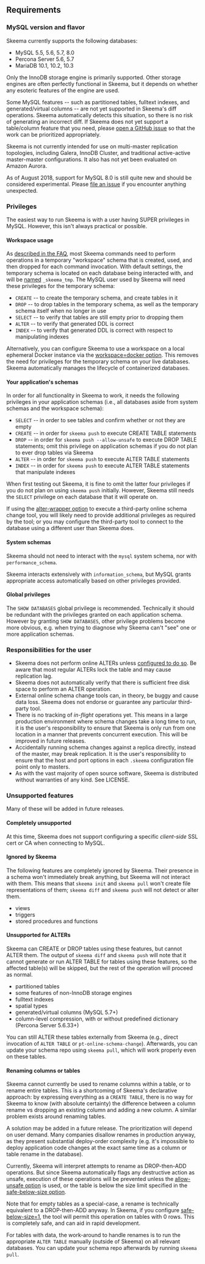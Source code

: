 ## Requirements

### MySQL version and flavor

Skeema currently supports the following databases:

* MySQL 5.5, 5.6, 5.7, 8.0
* Percona Server 5.6, 5.7
* MariaDB 10.1, 10.2, 10.3

Only the InnoDB storage engine is primarily supported. Other storage engines are often perfectly functional in Skeema, but it depends on whether any esoteric features of the engine are used.

Some MySQL features -- such as partitioned tables, fulltext indexes, and generated/virtual columns -- are not yet supported in Skeema's diff operations. Skeema automatically detects this situation, so there is no risk of generating an incorrect diff. If Skeema does not yet support a table/column feature that you need, please [open a GitHub issue](https://github.com/skeema/skeema/issues/new) so that the work can be prioritized appropriately.

Skeema is not currently intended for use on multi-master replication topologies, including Galera, InnoDB Cluster, and traditional active-active master-master configurations. It also has not yet been evaluated on Amazon Aurora.

As of August 2018, support for MySQL 8.0 is still quite new and should be considered experimental. Please [file an issue](https://github.com/skeema/skeema/issues/new) if you encounter anything unexpected.

### Privileges

The easiest way to run Skeema is with a user having SUPER privileges in MySQL. However, this isn't always practical or possible.

#### Workspace usage

As [described in the FAQ](faq.md#no-reliance-on-sql-parsing), most Skeema commands need to perform operations in a temporary "workspace" schema that is created, used, and then dropped for each command invocation. With default settings, the temporary schema is located on each database being interacted with, and will be [named](options.md#temp-schema) `_skeema_tmp`. The MySQL user used by Skeema will need these privileges for the temporary schema:

* `CREATE` -- to create the temporary schema, and create tables in it
* `DROP` -- to drop tables in the temporary schema, as well as the temporary schema itself when no longer in use
* `SELECT` -- to verify that tables are still empty prior to dropping them
* `ALTER` -- to verify that generated DDL is correct
* `INDEX` -- to verify that generated DDL is correct with respect to manipulating indexes

Alternatively, you can configure Skeema to use a workspace on a local ephemeral Docker instance via the [workspace=docker option](options.md#workspace). This removes the need for privileges for the temporary schema on your live databases. Skeema automatically manages the lifecycle of containerized databases.

#### Your application's schemas

In order for all functionality in Skeema to work, it needs the following privileges in your application schemas (i.e., all databases aside from system schemas and the workspace schema):

* `SELECT` -- in order to see tables and confirm whether or not they are empty
* `CREATE` -- in order for `skeema push` to execute CREATE TABLE statements
* `DROP` -- in order for `skeema push --allow-unsafe` to execute DROP TABLE statements; omit this privilege on application schemas if you do not plan to ever drop tables via Skeema
* `ALTER` -- in order for `skeema push` to execute ALTER TABLE statements
* `INDEX` -- in order for `skeema push` to execute ALTER TABLE statements that manipulate indexes

When first testing out Skeema, it is fine to omit the latter four privileges if you do not plan on using `skeema push` initially. However, Skeema still needs the `SELECT` privilege on each database that it will operate on.

If using the [alter-wrapper option](options.md#alter-wrapper) to execute a third-party online schema change tool, you will likely need to provide additional privileges as required by the tool; or you may configure the third-party tool to connect to the database using a different user than Skeema does.

#### System schemas

Skeema should not need to interact with the `mysql` system schema, nor with `performance_schema`.

Skeema interacts extensively with `information_schema`, but MySQL grants appropriate access automatically based on other privileges provided.

#### Global privileges

The `SHOW DATABASES` global privilege is recommended. Technically it should be redundant with the privileges granted on each application schema. However by granting `SHOW DATABASES`, other privilege problems become more obvious, e.g. when trying to diagnose why Skeema can't "see" one or more application schemas.


### Responsibilities for the user

* Skeema does not perform online ALTERs unless [configured to do so](faq.md#how-do-i-configure-skeema-to-use-online-schema-change-tools). Be aware that most regular ALTERs lock the table and may cause replication lag.
* Skeema does not automatically verify that there is sufficient free disk space to perform an ALTER operation.
* External online schema change tools can, in theory, be buggy and cause data loss. Skeema does not endorse or guarantee any particular third-party tool.
* There is no tracking of *in-flight* operations yet. This means in a large production environment where schema changes take a long time to run, it is the user's responsibility to ensure that Skeema is only run from one location in a manner that prevents concurrent execution. This will be improved in future releases.
* Accidentally running schema changes against a replica directly, instead of the master, may break replication. It is the user's responsibility to ensure that the host and port options in each `.skeema` configuration file point only to masters.
* As with the vast majority of open source software, Skeema is distributed without warranties of any kind. See LICENSE.

### Unsupported features

Many of these will be added in future releases.

#### Completely unsupported

At this time, Skeema does not support configuring a specific *client-side* SSL cert or CA when connecting to MySQL.

#### Ignored by Skeema

The following features are completely ignored by Skeema. Their presence in a schema won't immediately break anything, but Skeema will not interact with them. This means that `skeema init` and `skeema pull` won't create file representations of them; `skeema diff` and `skeema push` will not detect or alter them.

* views
* triggers
* stored procedures and functions

#### Unsupported for ALTERs

Skeema can CREATE or DROP tables using these features, but cannot ALTER them. The output of `skeema diff` and `skeema push` will note that it cannot generate or run ALTER TABLE for tables using these features, so the affected table(s) will be skipped, but the rest of the operation will proceed as normal. 

* partitioned tables
* some features of non-InnoDB storage engines
* fulltext indexes
* spatial types
* generated/virtual columns (MySQL 5.7+)
* column-level compression, with or without predefined dictionary (Percona Server 5.6.33+)

You can still ALTER these tables externally from Skeema (e.g., direct invocation of `ALTER TABLE` or `pt-online-schema-change`). Afterwards, you can update your schema repo using `skeema pull`, which will work properly even on these tables.

#### Renaming columns or tables

Skeema cannot currently be used to rename columns within a table, or to rename entire tables. This is a shortcoming of Skeema's declarative approach: by expressing everything as a `CREATE TABLE`, there is no way for Skeema to know (with absolute certainty) the difference between a column rename vs dropping an existing column and adding a new column. A similar problem exists around renaming tables.

A solution may be added in a future release. The prioritization will depend on user demand. Many companies disallow renames in production anyway, as they present substantial deploy-order complexity (e.g. it's impossible to deploy application code changes at the exact same time as a column or table rename in the database).

Currently, Skeema will interpret attempts to rename as DROP-then-ADD operations. But since Skeema automatically flags any destructive action as unsafe, execution of these operations will be prevented unless the [allow-unsafe option](options.md#allow-unsafe) is used, or the table is below the size limit specified in the [safe-below-size option](options.md#safe-below-size).

Note that for empty tables as a special-case, a rename is technically equivalent to a DROP-then-ADD anyway. In Skeema, if you configure [safe-below-size=1](options.md#safe-below-size), the tool will permit this operation on tables with 0 rows. This is completely safe, and can aid in rapid development.

For tables with data, the work-around to handle renames is to run the appropriate `ALTER TABLE` manually (outside of Skeema) on all relevant databases. You can update your schema repo afterwards by running `skeema pull`.

